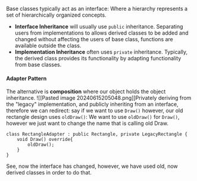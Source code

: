 Base classes typically act as an interface: 
Where a hierarchy represents a set of hierarchically organized concepts. 

- **Interface Inheritance** will usually use `public` inheritance. Separating users from implementations to allows derived classes to be added and changed without affecting the users of base class, functions are available outside the class. 
- **Implementation Inheritance** often uses `private` inheritance. Typically, the derived class provides its functionality by adapting functionality from base classes. 

#### Adapter Pattern
The alternative is **composition** where our object holds the object inheritance. 
![[Pasted image 20240615205048.png]]Privately deriving from the "legacy" implementation, and publicly inheriting from an interface, therefore we can redirect: say if we want to use `Draw()` however, our old rectangle design uses `oldDraw()`: We want to use `oldDraw()` for `Draw()`, however we just want to change the name that is calling old Draw. 
```
class RectangleAdapter : public Rectangle, private LegacyRectangle { 
	void Draw() override{ 
		oldDraw();
	}
}
```

See, now the interface has changed, however, we have used old, now derived classes in order to do that. 

